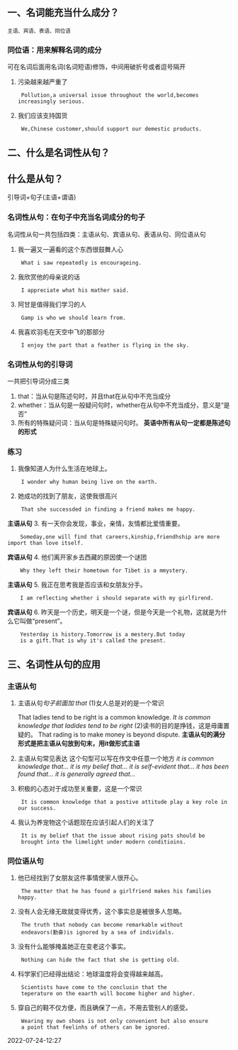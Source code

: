 ## 一、名词能充当什么成分？
	主语、宾语、表语、同位语
###  同位语：用来解释名词的成分
可在名词后面用名词(名词短语)修饰，中间用破折号或者逗号隔开
1. 污染越来越严重了

        Pollution,a universal issue throughout the world,becomes increasingly serious.   
2. 我们应该支持国货

        We,Chinese customer,should support our demestic products.

## 二、什么是名词性从句？
##  什么是从句？
引导词+句子(主语+谓语)

###  名词性从句：在句子中充当名词成分的句子
名词性从句一共包括四类：主语从句、宾语从句、表语从句、同位语从句
1. 我一遍又一遍看的这个东西很鼓舞人心

        What i saw repeatedly is encourageing.
2. 我欣赏他的母亲说的话

        I appreciate what his mather said.
3. 阿甘是值得我们学习的人

        Gamp is who we should learn from.
4. 我喜欢羽毛在天空中飞的那部分

        I enjoy the part that a feather is flying in the sky.

### 	名词性从句的引导词
一共把引导词分成三类
1. that：当从句是陈述句时，并且that在从句中不充当成分
2. whether：当从句是一般疑问句时，whether在从句中不充当成分，意义是“是否”
3. 所有的特殊疑问词：当从句是特殊疑问句时。
**英语中所有从句一定都是陈述句的形式**

### 	练习
1. 我像知道人为什么生活在地球上。

        I wonder why human being live on the earth.
2. 她成功的找到了朋友，这使我很高兴

        That she successded in finding a friend makes me happy.
**主语从句**
3. 有一天你会发现，事业，亲情，友情都比爱情重要。

        Someday,one will find that careers,kinship,friendhship are more import than love itself.
**宾语从句**
4. 他们离开家乡去西藏的原因使一个谜团

        Why they left their hometown for Tibet is a mmystery.
**主语从句**
5. 我正在思考我是否应该和女朋友分手。

        I am reflecting whether i should separate with my girlfirend.
**宾语从句**
6. 昨天是一个历史，明天是一个谜，但是今天是一个礼物，这就是为什么它叫做“present”。

        Yesterday is history.Tomorrow is a mestery.But today 
        is a gift.That is why it's called the present.

## 三、名词性从句的应用

### 主语从句
1. 主语从句*句子前面加 that*
(1)女人总是对的是一个常识

      That ladies tend to be right is a common knowledge.
      *It is common knowledge that ladides tend to be right*
(2)读书的目的是挣钱，这是毋庸置疑的。
That rading is to make money is beyond dispute.
**主语从句的满分形式是把主语从句放到句末，用it做形式主语**

2. 主语从句常见表达
这个句型可以写在作文中任意一个地方
*it is common knowledge that...*
*it is my belief that...*
*it is self-evident that...*
*it has been found that...*
*it is generally agreed that...*

3. 积极的心态对于成功至关重要，这是一个常识

        It is common knowledge that a postive attitude play a key role in our success.

4. 我认为养宠物这个话题现在应该引起人们的关注了

        It is my belief that the issue about rising pats should be 
        brought into the limelight under modern conditioins.

### 同位语从句

1. 他已经找到了女朋友这件事情使家人很开心。

        The matter that he has found a girlfriend makes his families happy.
2. 没有人会无缘无故就变得优秀，这个事实总是被很多人忽略。

        The truth that nobody can become remarkable without 
        endeavors(勤奋)is ignored by a sea of individals.
3. 没有什么能够掩盖她正在变老这个事实。

        Nothing can hide the fact that she is getting old.
4. 科学家们已经得出结论：地球温度将会变得越来越高。	

        Scientists have come to the conclusin that the 
        teperature on the eaarth will bocome higher and higher.
5. 穿自己的鞋不仅方便，而且确保了一点，不用去管别人的感受。

        Wearing my own shoes is not only convenient but also ensure
        a point that feelinhs of others can be ignored.





2022-07-24-12:27
